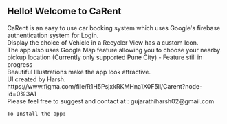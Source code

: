 <H2>Hello! Welcome to CaRent</H2>
<P>
    CaRent is an easy to use car booking system which uses Google's firebase authentication system for Login.
    <br/>
    Display the choice of Vehicle in a Recycler View has a custom Icon.<br/>
    The app also uses Google Map feature allowing you to choose your nearby pickup location (Currently only supported Pune City) - Feature still in progress<br/>
    Beautiful Illustrations make the app look attractive.<br/>
    UI created by Harsh.<br/>
    https://www.figma.com/file/R1H5PsjxkRKMHna1X0F5ll/Carent?node-id=0%3A1<br>
    Please feel free to suggest and contact at : gujarathiharsh02@gmail.com

    
    To Install the app:
   
</P>
